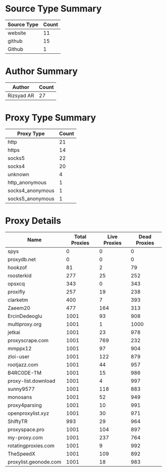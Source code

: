 # Source Type Summary

| Source Type | Count |
|-------------|-------|
| website | 11 |
| github | 15 |
| Github | 1 |


# Author Summary

| Author | Count |
|--------|-------|
| Rizsyad AR | 27 |


# Proxy Type Summary

| Proxy Type | Count |
|------------|-------|
| http | 21 |
| https | 14 |
| socks5 | 22 |
| socks4 | 20 |
| unknown | 4 |
| http_anonymous | 1 |
| socks4_anonymous | 1 |
| socks5_anonymous | 1 |


# Proxy Details

| Name | Total Proxies | Live Proxies | Dead Proxies |
|------|---------------|--------------|---------------|
| spys | 0 | 0 | 0 |
| proxydb.net | 0 | 0 | 0 |
| hookzof | 81 | 2 | 79 |
| roosterkid | 277 | 25 | 252 |
| opsxcq | 343 | 0 | 343 |
| proxifly | 257 | 19 | 238 |
| clarketm | 400 | 7 | 393 |
| Zaeem20 | 477 | 164 | 313 |
| ErcinDedeoglu | 1001 | 93 | 908 |
| multiproxy.org | 1001 | 1 | 1000 |
| jetkai | 1001 | 23 | 978 |
| proxyscrape.com | 1001 | 769 | 232 |
| mmppx12 | 1001 | 97 | 904 |
| zloi-user | 1001 | 122 | 879 |
| rootjazz.com | 1001 | 44 | 957 |
| B4RC0DE-TM | 1001 | 15 | 986 |
| proxy-list.download | 1001 | 4 | 997 |
| sunny9577 | 1001 | 118 | 883 |
| monosans | 1001 | 52 | 949 |
| proxy4parsing | 1001 | 10 | 991 |
| openproxylist.xyz | 1001 | 30 | 971 |
| ShiftyTR | 993 | 29 | 964 |
| proxyspace.pro | 1001 | 104 | 897 |
| my-proxy.com | 1001 | 237 | 764 |
| rotatingproxies.com | 1001 | 9 | 992 |
| TheSpeedX | 1001 | 109 | 892 |
| proxylist.geonode.com | 1001 | 18 | 983 |
